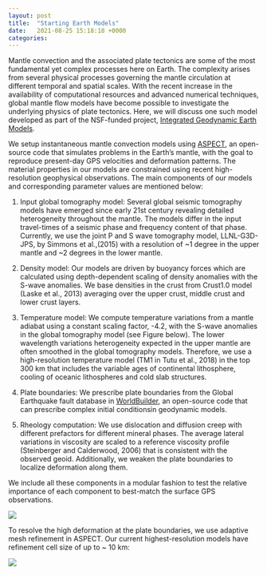 ```yaml
---
layout: post
title:  "Starting Earth Models"
date:   2021-08-25 15:18:18 +0000
categories:
---
```


Mantle convection and the associated plate tectonics are some of the
most fundamental yet complex processes here on Earth. The complexity
arises from several physical processes governing the mantle
circulation at different temporal and spatial scales. With the recent
increase in the availability of computational resources and advanced
numerical techniques, global mantle flow models have become possible
to investigate the underlying physics of plate tectonics. Here, we
will discuss one such model developed as part of the NSF-funded
project,
[Integrated Geodynamic Earth Models](https://integrated-earth.github.io/).

We setup instantaneous mantle convection models using
[ASPECT](https://aspect.geodynamics.org/), an open-source code that
simulates problems in the Earth’s mantle, with the goal to reproduce
present-day GPS velocities and deformation patterns. The material
properties in our models are constrained using recent high-resolution
geophysical observations. The main components of our models and
corresponding parameter values are mentioned below:

1) Input global tomography model: Several global seismic tomography
models have emerged since early 21st century revealing detailed
heterogeneity throughout the mantle. The models differ in the input
travel-times of a seismic phase and frequency content of that
phase. Currently, we use the joint P and S wave tomography model,
LLNL-G3D-JPS, by Simmons et al.,(2015) with a resolution of ~1 degree
in the upper mantle and ~2 degrees in the lower mantle.

2) Density model: Our models are driven by buoyancy forces which are
calculated using depth-dependent scaling of density anomalies with the
S-wave anomalies. We base densities in the crust from Crust1.0 model
(Laske et al., 2013) averaging over the upper crust, middle crust and
lower crust layers.

3) Temperature model: We compute temperature variations from a mantle
adiabat using a constant scaling factor, -4.2, with the S-wave
anomalies in the global tomography model (see Figure below). The lower
wavelength variations heterogeneity expected in the upper mantle are
often smoothed in the global tomography models. Therefore, we use a
high-resolution temperature model (TM1 in Tutu et al., 2018) in the
top 300 km that includes the variable ages of continental lithosphere,
cooling of oceanic lithospheres and cold slab structures.

4) Plate boundaries: We prescribe plate boundaries from the Global
Earthquake fault database in
[WorldBuilder](https://github.com/GeodynamicWorldBuilder/WorldBuilder),
an open-source code that can prescribe complex initial conditionsin
geodynamic models.

5) Rheology computation: We use dislocation and diffusion creep with
different prefactors for different mineral phases. The average lateral
variations in viscosity are scaled to a reference viscosity profile
(Steinberger and Calderwood, 2006) that is consistent with the
observed geoid. Additionally, we weaken the plate boundaries to
localize deformation along them.

We include all these components in a modular fashion to test the
relative importance of each component to best-match the surface GPS
observations.

![]({{site.baseurl}}/images/sem-fig1.png)


To resolve the high deformation at the plate boundaries, we use
adaptive mesh refinement in ASPECT. Our current highest-resolution
models have refinement cell size of up to ~ 10 km:

![]({{site.baseurl}}/images/sem-fig2.png)

